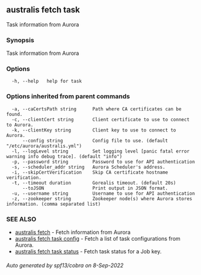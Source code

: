 ## australis fetch task

Task information from Aurora

### Synopsis

Task information from Aurora

### Options

```
  -h, --help   help for task
```

### Options inherited from parent commands

```
  -a, --caCertsPath string      Path where CA certificates can be found.
  -c, --clientCert string       Client certificate to use to connect to Aurora.
  -k, --clientKey string        Client key to use to connect to Aurora.
      --config string           Config file to use. (default "/etc/aurora/australis.yml")
  -l, --logLevel string         Set logging level [panic fatal error warning info debug trace]. (default "info")
  -p, --password string         Password to use for API authentication
  -s, --scheduler_addr string   Aurora Scheduler's address.
  -i, --skipCertVerification    Skip CA certificate hostname verification.
  -t, --timeout duration        Gorealis timeout. (default 20s)
      --toJSON                  Print output in JSON format.
  -u, --username string         Username to use for API authentication
  -z, --zookeeper string        Zookeeper node(s) where Aurora stores information. (comma separated list)
```

### SEE ALSO

* [australis fetch](australis_fetch.md)	 - Fetch information from Aurora
* [australis fetch task config](australis_fetch_task_config.md)	 - Fetch a list of task configurations from Aurora.
* [australis fetch task status](australis_fetch_task_status.md)	 - Fetch task status for a Job key.

###### Auto generated by spf13/cobra on 8-Sep-2022
